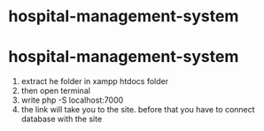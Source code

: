 # hospital-management-system
# hospital-management-system
1. extract he folder in xampp htdocs folder
2. then open terminal
3. write php -S localhost:7000
4. the link will take you to the site. 
before that you have to connect database with the site
